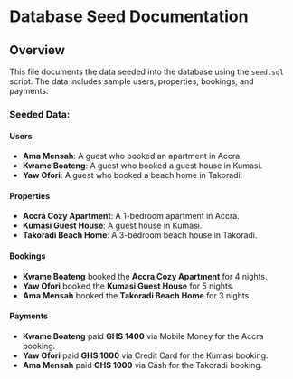 # Database Seed Documentation

## Overview
This file documents the data seeded into the database using the `seed.sql` script. The data includes sample users, properties, bookings, and payments.

### Seeded Data:

#### **Users**
- **Ama Mensah**: A guest who booked an apartment in Accra.
- **Kwame Boateng**: A guest who booked a guest house in Kumasi.
- **Yaw Ofori**: A guest who booked a beach home in Takoradi.

#### **Properties**
- **Accra Cozy Apartment**: A 1-bedroom apartment in Accra.
- **Kumasi Guest House**: A guest house in Kumasi.
- **Takoradi Beach Home**: A 3-bedroom beach house in Takoradi.

#### **Bookings**
- **Kwame Boateng** booked the **Accra Cozy Apartment** for 4 nights.
- **Yaw Ofori** booked the **Kumasi Guest House** for 5 nights.
- **Ama Mensah** booked the **Takoradi Beach Home** for 3 nights.

#### **Payments**
- **Kwame Boateng** paid **GHS 1400** via Mobile Money for the Accra booking.
- **Yaw Ofori** paid **GHS 1000** via Credit Card for the Kumasi booking.
- **Ama Mensah** paid **GHS 1000** via Cash for the Takoradi booking.

